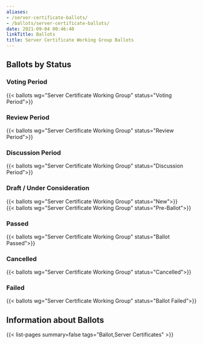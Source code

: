 ```yaml
---
aliases:
- /server-certificate-ballots/
- /ballots/server-certificate-ballots/
date: 2021-09-04 00:46:40
linkTitle: Ballots
title: Server Certificate Working Group Ballots
---
```


## Ballots by Status

### Voting Period

{{< ballots wg="Server Certificate Working Group" status="Voting Period">}}

### Review Period

{{< ballots wg="Server Certificate Working Group" status="Review Period">}}

### Discussion Period

{{< ballots wg="Server Certificate Working Group" status="Discussion Period">}}

### Draft / Under Consideration

{{< ballots wg="Server Certificate Working Group" status="New">}}  
{{< ballots wg="Server Certificate Working Group" status="Pre-Ballot">}}

### Passed

{{< ballots wg="Server Certificate Working Group" status="Ballot Passed">}}

### Cancelled

{{< ballots wg="Server Certificate Working Group" status="Cancelled">}}

### Failed

{{< ballots wg="Server Certificate Working Group" status="Ballot Failed">}}  

## Information about Ballots

{{< list-pages summary=false tags="Ballot,Server Certificates" >}}
